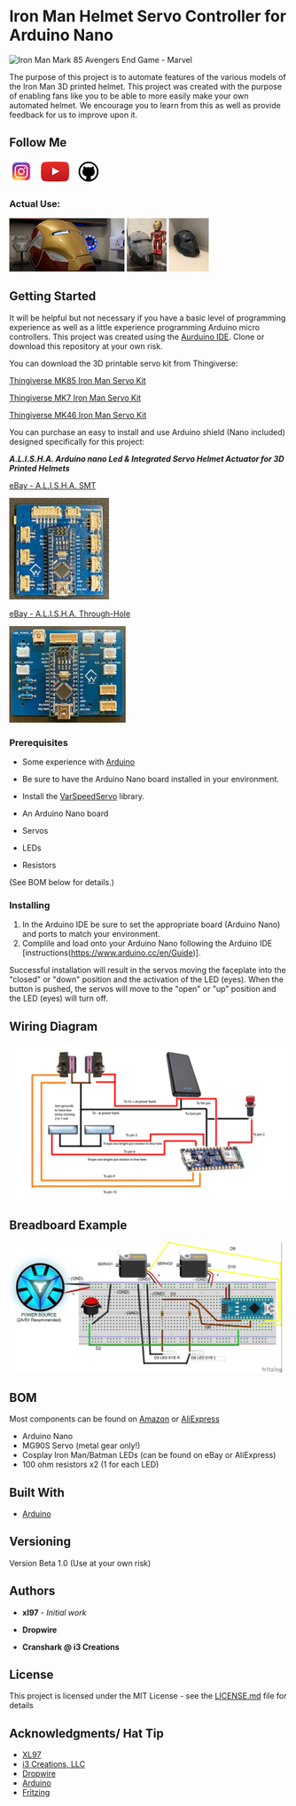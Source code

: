 # Iron Man Helmet Servo Controller for Arduino Nano

![Iron Man Mark 85 Avengers End Game - Marvel](images/DSC01481.png)

The purpose of this project is to automate features of the various models of the Iron Man 3D printed helmet.  This project was created with the purpose of enabling fans like you to be able to more easily make your own automated helmet. We encourage you to learn from this as well as provide feedback for us to improve upon it.

## Follow Me

[![alt text][1.1]][1]  [![alt text][2.1]][2]  [![alt text][3.1]][3]

[1.1]: images/instagram.png (Instagram - Dropwire)
[2.1]: images/youtube.png (YouTube - Dropwire)
[3.1]: images/github.png (Github - Crash Works)
[4.1]: images/youtube-preview.jpg (Crash Works 3d - MK85 Helmet Motorization Kit Test v1)
[5.1]: images/youtube-preview_MK7.JPG (Crash Works 3d - MK7 Helmet Motorization Kit Test v1)
[6.1]: images/youtube-preview_Mk46_Closed.JPG (Crash Works 3d - MK46 Helmet Motorization Kit Test v1)
[7.1]: images/SMT.JPG (A.L.I.S.H.A SMT)
[8.1]: images/THB.JPG (A.L.I.S.H.A THB)
[1]: https://www.instagram.com/dropwire/
[2]: https://www.youtube.com/channel/UCxbZNWPNsDoVIHJfYZQF2Jw
[3]: https://github.com/
[4]: https://www.youtube.com/watch?v=dDsZCZuzkQU
[5]: https://www.youtube.com/watch?v=P-p2FFcd4s8&feature=emb_logo
[6]: https://www.youtube.com/watch?v=9Ue6Bggzcgk&feature=emb_logo
[7]: https://www.ebay.com/itm/402549198649
[8]: https://www.ebay.com/itm/402549215661

### Actual Use:

[![alt text][4.1]][4]
[![alt text][5.1]][5]
[![alt text][6.1]][6]

## Getting Started

It will be helpful but not necessary if you have a basic level of programming experience as well as a little experience programming Arduino micro controllers.  This project was created using the [Aurduino IDE](https://www.arduino.cc/).  Clone or download this repository at your own risk.

You can download the 3D printable servo kit from Thingiverse:

[Thingiverse MK85 Iron Man Servo Kit](https://www.thingiverse.com/thing:4607836)

[Thingiverse MK7 Iron Man Servo Kit](https://www.thingiverse.com/thing:4630066)

[Thingiverse MK46 Iron Man Servo Kit](https://www.thingiverse.com/thing:4640029)

You can purchase an easy to install and use Arduino shield (Nano included) designed specifically for this project:

***A.L.I.S.H.A. Arduino nano Led & Integrated Servo Helmet Actuator for 3D Printed Helmets***

[eBay - A.L.I.S.H.A. SMT](https://www.ebay.com/itm/402549198649)  









[![alt text][7.1]][7]











[eBay - A.L.I.S.H.A. Through-Hole](https://www.ebay.com/itm/402549215661)

[![alt text][8.1]][8]

### Prerequisites

* Some experience with [Arduino](https://www.arduino.cc/)

* Be sure to have the Arduino Nano board installed in your environment.
* Install the [VarSpeedServo](https://github.com/netlabtoolkit/VarSpeedServo) library. 
* An Arduino Nano board
* Servos
* LEDs
* Resistors

(See BOM below for details.)

### Installing

1.  In the Arduino IDE be sure to set the appropriate board (Arduino Nano) and ports to match your environment.
2. Complile and load onto your Arduino Nano following the Arduino IDE [instructions(https://www.arduino.cc/en/Guide)].

Successful installation will result in the servos moving the faceplate into the "closed" or "down" position and the activation of the LED (eyes).  When the button is pushed, the servos will move to the "open" or "up" position and the LED (eyes) will turn off.

## Wiring Diagram
![Wiring diagram](images/wiring_diagram_1.jpg)

## Breadboard Example
![Breadboard example](images/Iron_Man_Servo_Sketch_bb.jpg)

## BOM
Most components can be found on [Amazon](https://www.amazon.com) or [AliExpress](https://www.aliexpress.com)
* Arduino Nano
* MG90S Servo (metal gear only!)
* Cosplay Iron Man/Batman LEDs (can be found on eBay or AliExpress)
* 100 ohm resistors x2 (1 for each LED)

## Built With

* [Arduino](https://www.arduino.cc/)

## Versioning

Version Beta 1.0 (Use at your own risk) 

## Authors

* **xl97** - *Initial work*

* **Dropwire**

* **Cranshark @ i3 Creations**

## License

This project is licensed under the MIT License - see the [LICENSE.md](LICENSE.md) file for details

## Acknowledgments/ Hat Tip
* [XL97](https://www.therpf.com/forums/members/xl97.9819/)
* [i3 Creations, LLC](https://github.com/i3creations)
* [Dropwire](https://github.com/Acollazo7)
* [Arduino](https://www.arduino.cc/)
* [Fritzing](https://fritzing.org/)

